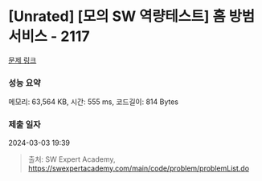 # [Unrated] [모의 SW 역량테스트] 홈 방범 서비스 - 2117 

[문제 링크](https://swexpertacademy.com/main/code/problem/problemDetail.do?contestProbId=AV5V61LqAf8DFAWu) 

### 성능 요약

메모리: 63,564 KB, 시간: 555 ms, 코드길이: 814 Bytes

### 제출 일자

2024-03-03 19:39



> 출처: SW Expert Academy, https://swexpertacademy.com/main/code/problem/problemList.do